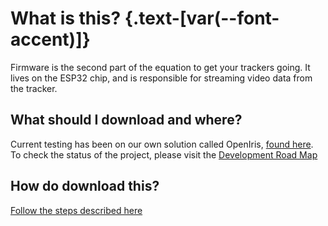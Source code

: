 # What is this? {.text-[var(--font-accent)]}

Firmware is the second part of the equation to get your trackers going. It lives on the ESP32 chip, and is responsible for streaming video data from the tracker.

## What should I download and where?

Current testing has been on our own solution called OpenIris, [found here](https://github.com/lorow/OpenIris). To check the status of the project, please visit the [Development Road Map](/dev_roadmap)

## How do download this?

[Follow the steps described here](./setup_vscode)
